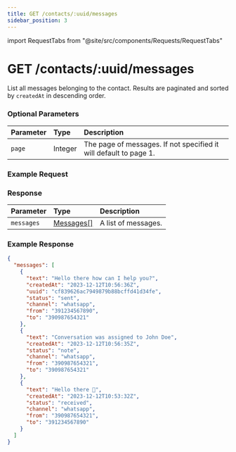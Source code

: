 ```yaml
---
title: GET /contacts/:uuid/messages
sidebar_position: 3
---
```


import RequestTabs from "@site/src/components/Requests/RequestTabs"

# GET /contacts/:uuid/messages

List all messages belonging to the contact. Results are paginated and sorted by `createdAt` in descending order.

### Optional Parameters

| Parameter | Type    | Description                                                       |
| :-------- | :------ | :---------------------------------------------------------------- |
| `page`    | Integer | The page of messages. If not specified it will default to page 1. |

### Example Request

<RequestTabs endpoint='contacts_api' request="get_contact_messages"/>

### Response

| Parameter  | Type                                              | Description         |
| :--------- | :------------------------------------------------ | :------------------ |
| `messages` | [Messages[]](/api/reference/object_types/message) | A list of messages. |

### Example Response

```json title=response.json
{
  "messages": [
    {
      "text": "Hello there how can I help you?",
      "createdAt": "2023-12-12T10:56:36Z",
      "uuid": "cf839626ac7949879b88bcffd41d34fe",
      "status": "sent",
      "channel": "whatsapp",
      "from": "391234567890",
      "to": "390987654321"
    },
    {
      "text": "Conversation was assigned to John Doe",
      "createdAt": "2023-12-12T10:56:35Z",
      "status": "note",
      "channel": "whatsapp",
      "from": "390987654321",
      "to": "390987654321"
    },
    {
      "text": "Hello there 👋",
      "createdAt": "2023-12-12T10:53:32Z",
      "status": "received",
      "channel": "whatsapp",
      "from": "390987654321",
      "to": "391234567890"
    }
  ]
}
```
